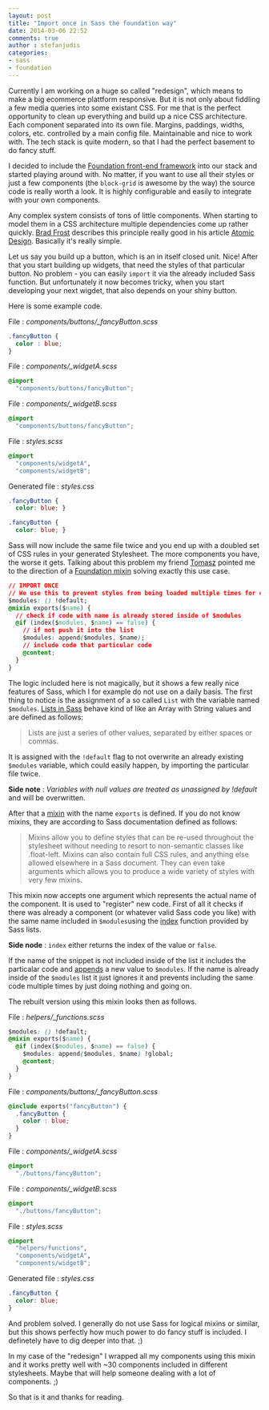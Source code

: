 ```yaml
---
layout: post
title: "Import once in Sass the foundation way"
date: 2014-03-06 22:52
comments: true
author : stefanjudis
categories:
- sass
- foundation
---
```


Currently I am working on a huge so called "redesign", which means to make a big ecommerce plattform responsive. But it is not only about fiddling a few media queries into some existant CSS. For me that is the perfect opportunity to clean up everything and build up a nice CSS architecture. Each component separated into its own file. Margins, paddings, widths, colors, etc. controlled by a main config file. Maintainable and nice to work with. The tech stack is quite modern, so that I had the perfect basement to do fancy stuff.<!-- more -->

I decided to include the [Foundation front-end framework](http://foundation.zurb.com/) into our stack and started playing around with. No matter, if you want to use all their styles or just a few components (the `block-grid` is awesome by the way) the source code is really worth a look. It is highly configurable and easily to integrate with your own components.

Any complex system consists of tons of little components. When starting to model them in a CSS architecture multiple dependencies come up rather quickly. [Brad Frost](https://twitter.com/brad_frost) describes this principle really good in his article [Atomic Design](http://bradfrostweb.com/blog/post/atomic-web-design/). Basically it's really simple.

Let us say you build up a button, which is an in itself closed unit. Nice! After that you start building up widgets, that need the styles of that particular button. No problem - you can easily `import` it via the already included Sass function. But unfortunately it now becomes tricky, when you start developing your next wigdet, that also depends on your shiny button.

Here is some example code.

File : *components/buttons/_fancyButton.scss*
```css
.fancyButton {
  color : blue;
}

```

File : *components/_widgetA.scss*
```css
@import
  "components/buttons/fancyButton";
```

File : *components/_widgetB.scss*
```css
@import
  "components/buttons/fancyButton";
```

File : *styles.scss*
```css
@import
  "components/widgetA",
  "components/widgetB";
```

Generated file : *styles.css*
```css
.fancyButton {
  color: blue; }

.fancyButton {
  color: blue; }

```

Sass will now include the same file twice and you end up with a doubled set of CSS rules in your generated Stylesheet. The more components you have, the worse it gets. Talking about this problem my friend [Tomasz](https://twitter.com/stryju) pointed me to the direction of a [Foundation mixin](https://github.com/zurb/foundation/blob/master/scss/foundation/_functions.scss#L8) solving exactly this use case.

```css
// IMPORT ONCE
// We use this to prevent styles from being loaded multiple times for compenents that rely on other components.
$modules: () !default;
@mixin exports($name) {
  // check if code with name is already stored inside of $modules
  @if (index($modules, $name) == false) {
    // if not push it into the list
    $modules: append($modules, $name);
    // include code that particular code
    @content;
  }
}
```

The logic included here is not magically, but it shows a few really nice features of Sass, which I for example do not use on a daily basis. The first thing to notice is the assignment of a so called `List` with the variable named `$modules`. [Lists in Sass](http://sass-lang.com/documentation/file.SASS_REFERENCE.html#lists) behave kind of like an Array with String values and are defined as follows:

> Lists are just a series of other values, separated by either spaces or commas.

It is assigned with the `!default` flag to not overwrite an already existing `$modules` variable, which could easily happen, by importing the particular file twice.

**Side note** : *Variables with null values are treated as unassigned by !default* and will be overwritten.

After that a [mixin](http://sass-lang.com/documentation/file.SASS_REFERENCE.html#defining_a_mixin) with the name `exports` is defined. If you do not know mixins, they are according to Sass documentation defined as follows:

>Mixins allow you to define styles that can be re-used throughout the stylesheet without needing to resort to non-semantic classes like .float-left. Mixins can also contain full CSS rules, and anything else allowed elsewhere in a Sass document. They can even take arguments which allows you to produce a wide variety of styles with very few mixins.

This mixin now accepts one argument which represents the actual name of the component. It is used to "register" new code.
First of all it checks if there was already a component (or whatever valid Sass code you like) with the same name included in `$modules`using the [index](http://sass-lang.com/documentation/Sass/Script/Functions.html#index-instance_method) function provided by Sass lists.

**Side node** : `index` either returns the index of the value or `false`.

If the name of the snippet is not included inside of the list it includes the particalar code and [appends](http://sass-lang.com/documentation/Sass/Script/Functions.html#append-instance_method) a new value to `$modules`.
If the name is already inside of the `$modules` list it just ignores it and prevents including the same code multiple times by just doing nothing and going on.

The rebuilt version using this mixin looks then as follows.

File : *helpers/_functions.scss*
```css
$modules: () !default;
@mixin exports($name) {
  @if (index($modules, $name) == false) {
    $modules: append($modules, $name) !global;
    @content;
  }
}
```
File : *components/buttons/_fancyButton.scss*
```css
@include exports("fancyButton") {
  .fancyButton {
    color : blue;
  }
}
```
File : *components/_widgetA.scss*
```css
@import
  "./buttons/fancyButton";
```
File : *components/_widgetB.scss*
```css
@import
  "./buttons/fancyButton";
```
File : *styles.scss*
```css
@import
  "helpers/functions",
  "components/widgetA",
  "components/widgetB";
```
Generated file : *styles.css*
```css
.fancyButton {
  color: blue;
}
```

And problem solved. I generally do not use Sass for logical mixins or similar, but this shows perfectly how much power to do fancy stuff is included. I definetely have to dig deeper into that. ;)

In my case of the "redesign" I wrapped all my components using this mixin and it works pretty well with ~30 components included in different stylesheets. Maybe that will help someone dealing with a lot of components. ;)

So that is it and thanks for reading.
